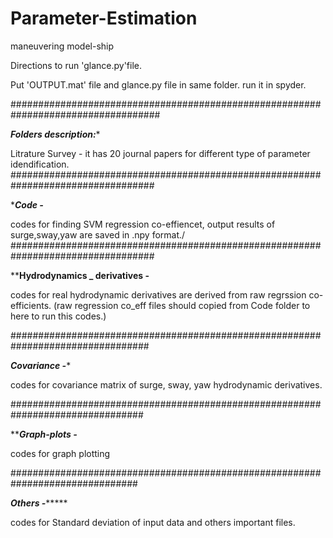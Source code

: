 # Parameter-Estimation
maneuvering model-ship

Directions to run 'glance.py'file. 

Put 'OUTPUT.mat' file and glance.py file in same folder. run it in spyder.

###################################################################################

*************Folders description:**************

Litrature Survey - it has 20 journal papers for different type of parameter idendification.
##################################################################################

************Code -***********                  

codes for finding SVM regression co-effiencet, output results of surge,sway,yaw are saved in .npy format./ 
##################################################################################

************Hydrodynamics _ derivatives -**********  

codes for real hydrodynamic derivatives are derived from raw regrssion co-efficients.
(raw regression co_eff files should copied from Code folder to here to run this codes.)

#################################################################################

*********Covariance -**********

codes for covariance matrix of surge, sway, yaw  hydrodynamic derivatives.

################################################################################

*************Graph-plots -***********

codes for graph plotting

###############################################################################

*********Others -**************

codes for Standard deviation of input data and others important files. 
